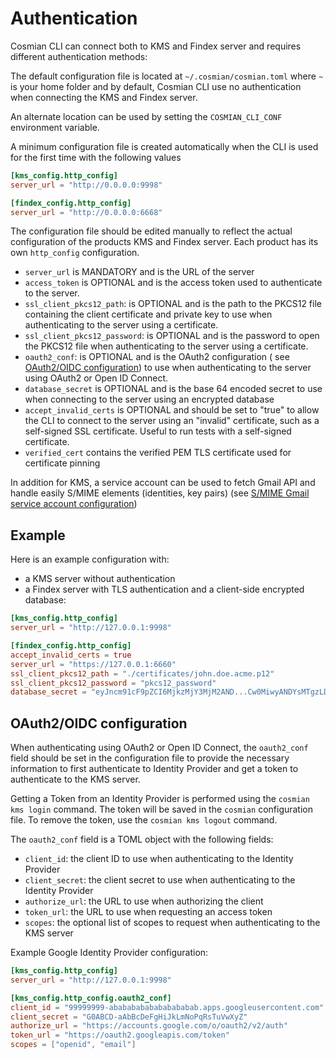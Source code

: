 # Authentication

Cosmian CLI can connect both to KMS and Findex server and requires different authentication methods:

The default configuration file is located at `~/.cosmian/cosmian.toml` where `~` is your home folder and by default,
Cosmian CLI use no authentication when connecting the KMS and Findex server.

An alternate location can be used by setting the `COSMIAN_CLI_CONF` environment
variable.

A minimum configuration file is created automatically when the CLI is used for the
first time with the following values

```toml
[kms_config.http_config]
server_url = "http://0.0.0.0:9998"

[findex_config.http_config]
server_url = "http://0.0.0.0:6668"
```

The configuration file should be edited manually to reflect the actual
configuration of the products KMS and Findex server.
Each product has its own `http_config` configuration.


- `server_url` is MANDATORY and is the URL of the server
- `access_token` is OPTIONAL and is the access token used to authenticate to
  the server.
- `ssl_client_pkcs12_path`: is OPTIONAL and is the path to the PKCS12 file
  containing the client certificate and private key to use when authenticating
  to the server using a certificate.
- `ssl_client_pkcs12_password`: is OPTIONAL and is the password to open the
  PKCS12 file when authenticating to the server using a certificate.
- `oauth2_conf`: is OPTIONAL and is the OAuth2 configuration (
  see [OAuth2/OIDC configuration](./authentication.md))
  to use when authenticating to the server using OAuth2 or Open ID Connect.
- `database_secret` is OPTIONAL and is the base 64 encoded secret to use
  when connecting to the server using an encrypted database
- `accept_invalid_certs` is OPTIONAL and should be set to "true" to allow the
  CLI to connect to the server using an "invalid" certificate, such as a self-signed
  SSL certificate. Useful to run tests with a self-signed certificate.
- `verified_cert` contains the verified PEM TLS certificate used for certificate
  pinning

In addition for KMS, a service account can be used to fetch Gmail API and
handle easily S/MIME elements (identities, key pairs)
(see [S/MIME Gmail service account configuration](./smime_gmail.md))

## Example

Here is an example configuration with:

- a KMS server without authentication
- a Findex server with TLS authentication and a client-side encrypted database:

```toml
[kms_config.http_config]
server_url = "http://127.0.0.1:9998"

[findex_config.http_config]
accept_invalid_certs = true
server_url = "https://127.0.0.1:6660"
ssl_client_pkcs12_path = "./certificates/john.doe.acme.p12"
ssl_client_pkcs12_password = "pkcs12_password"
database_secret = "eyJncm91cF9pZCI6MjkzMjY3MjM2AND...Cw0MiwyANDYsMTgzLDg1XX0="
```

## OAuth2/OIDC configuration

When authenticating using OAuth2 or Open ID Connect, the
`oauth2_conf` field should be set in the configuration file to provide the necessary
information to first authenticate to Identity Provider and get a token to authenticate
to the KMS server.

Getting a Token from an Identity Provider is performed using the `cosmian kms login` command. The token
will be saved in the `cosmian` configuration file. To remove the token, use the `cosmian kms logout` command.

The `oauth2_conf` field is a TOML object with the following fields:

- `client_id`: the client ID to use when authenticating to the Identity Provider
- `client_secret`: the client secret to use when authenticating to the Identity Provider
- `authorize_url`: the URL to use when authorizing the client
- `token_url`: the URL to use when requesting an access token
- `scopes`: the optional list of scopes to request when authenticating to the KMS server

Example Google Identity Provider configuration:

```toml
[kms_config.http_config]
server_url = "http://127.0.0.1:9998"

[kms_config.http_config.oauth2_conf]
client_id = "99999999-abababababababababab.apps.googleusercontent.com"
client_secret = "G0ABCD-aAbBcDeFgHiJkLmNoPqRsTuVwXyZ"
authorize_url = "https://accounts.google.com/o/oauth2/v2/auth"
token_url = "https://oauth2.googleapis.com/token"
scopes = ["openid", "email"]
```
